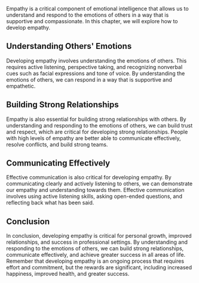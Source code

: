 
Empathy is a critical component of emotional intelligence that allows us to understand and respond to the emotions of others in a way that is supportive and compassionate. In this chapter, we will explore how to develop empathy.

Understanding Others' Emotions
------------------------------

Developing empathy involves understanding the emotions of others. This requires active listening, perspective taking, and recognizing nonverbal cues such as facial expressions and tone of voice. By understanding the emotions of others, we can respond in a way that is supportive and empathetic.

Building Strong Relationships
-----------------------------

Empathy is also essential for building strong relationships with others. By understanding and responding to the emotions of others, we can build trust and respect, which are critical for developing strong relationships. People with high levels of empathy are better able to communicate effectively, resolve conflicts, and build strong teams.

Communicating Effectively
-------------------------

Effective communication is also critical for developing empathy. By communicating clearly and actively listening to others, we can demonstrate our empathy and understanding towards them. Effective communication involves using active listening skills, asking open-ended questions, and reflecting back what has been said.

Conclusion
----------

In conclusion, developing empathy is critical for personal growth, improved relationships, and success in professional settings. By understanding and responding to the emotions of others, we can build strong relationships, communicate effectively, and achieve greater success in all areas of life. Remember that developing empathy is an ongoing process that requires effort and commitment, but the rewards are significant, including increased happiness, improved health, and greater success.
